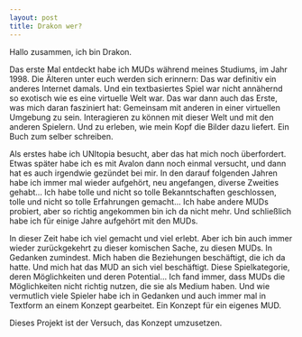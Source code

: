 ```yaml
---
layout: post
title: Drakon wer?
---
```


Hallo zusammen, ich bin Drakon.

Das erste Mal entdeckt habe ich MUDs während meines Studiums, im Jahr 1998. Die Älteren unter euch werden sich erinnern: Das war definitiv ein anderes Internet damals. Und ein textbasiertes Spiel war nicht annähernd so exotisch wie es eine virtuelle Welt war. Das war dann auch das Erste, was mich daran fasziniert hat: Gemeinsam mit anderen in einer virtuellen Umgebung zu sein. Interagieren zu können mit dieser Welt und mit den anderen Spielern. Und zu erleben, wie mein Kopf die Bilder dazu liefert. Ein Buch zum selber schreiben.

Als erstes habe ich UNItopia besucht, aber das hat mich noch überfordert. Etwas später habe ich es mit Avalon dann noch einmal versucht, und dann hat es auch irgendwie gezündet bei mir. In den darauf folgenden Jahren habe ich immer mal wieder aufgehört, neu angefangen, diverse Zweities gehabt... Ich habe tolle und nicht so tolle Bekanntschaften geschlossen, tolle und nicht so tolle Erfahrungen gemacht... Ich habe andere MUDs probiert, aber so richtig angekommen bin ich da nicht mehr. Und schließlich habe ich für einige Jahre aufgehört mit den MUDs.

In dieser Zeit habe ich viel gemacht und viel erlebt. Aber ich bin auch immer wieder zurückgekehrt zu dieser komischen Sache, zu diesen MUDs. In Gedanken zumindest. Mich haben die Beziehungen beschäftigt, die ich da hatte. Und mich hat das MUD an sich viel beschäftigt. Diese Spielkategorie, deren Möglichkeiten und deren Potential... Ich fand immer, dass MUDs die Möglichkeiten nicht richtig nutzen, die sie als Medium haben. Und wie vermutlich viele Spieler habe ich in Gedanken und auch immer mal in Textform an einem Konzept gearbeitet. Ein Konzept für ein eigenes MUD.

Dieses Projekt ist der Versuch, das Konzept umzusetzen.
